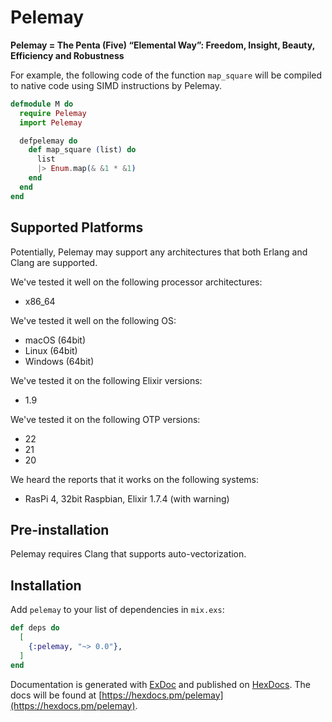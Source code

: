 # Pelemay
**Pelemay = The Penta (Five) “Elemental Way”: Freedom, Insight, Beauty, Efficiency and Robustness**

For example, the following code of the function `map_square` will be compiled to native code using SIMD instructions by Pelemay.

```elixir
defmodule M do
  require Pelemay
  import Pelemay

  defpelemay do
    def map_square (list) do
      list
      |> Enum.map(& &1 * &1)
    end
  end
end
```

## Supported Platforms

Potentially, Pelemay may support any architectures that both Erlang and Clang are supported.

We've tested it well on the following processor architectures:

* x86_64

We've tested it well on the following OS:

* macOS (64bit)
* Linux (64bit)
* Windows (64bit)

We've tested it on the following Elixir versions:

* 1.9

We've tested it on the following OTP versions:

* 22
* 21
* 20

We heard the reports that it works on the following systems:

* RasPi 4, 32bit Raspbian, Elixir 1.7.4 (with warning)

## Pre-installation

Pelemay requires Clang that supports auto-vectorization.

## Installation

Add `pelemay` to your list of dependencies in `mix.exs`:

```elixir
def deps do
  [
    {:pelemay, "~> 0.0"},
  ]
end
```

Documentation is generated with [ExDoc](https://github.com/elixir-lang/ex_doc)
and published on [HexDocs](https://hexdocs.pm). The docs will
be found at [https://hexdocs.pm/pelemay](https://hexdocs.pm/pelemay).
